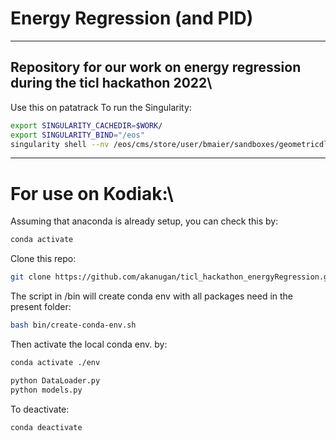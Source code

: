 # Energy Regression (and PID)
----

Repository for our work on energy regression during the ticl hackathon 2022\
-------------------------------
Use this on patatrack 
To run the Singularity:
```bash
export SINGULARITY_CACHEDIR=$WORK/
export SINGULARITY_BIND="/eos"
singularity shell --nv /eos/cms/store/user/bmaier/sandboxes/geometricdl.sif 
```
-------------------------------

# For use on Kodiak:\
Assuming that anaconda is already setup, you can check this by:
```bash
conda activate
```

Clone this repo:
```bash
git clone https://github.com/akanugan/ticl_hackathon_energyRegression.git
```

The script in /bin will create conda env with all packages need in the present folder:
```bash
bash bin/create-conda-env.sh
```
Then activate the local conda env. by:
```bash
conda activate ./env
```

```bash 
python DataLoader.py
python models.py
```

To deactivate:
```bash
conda deactivate
```
